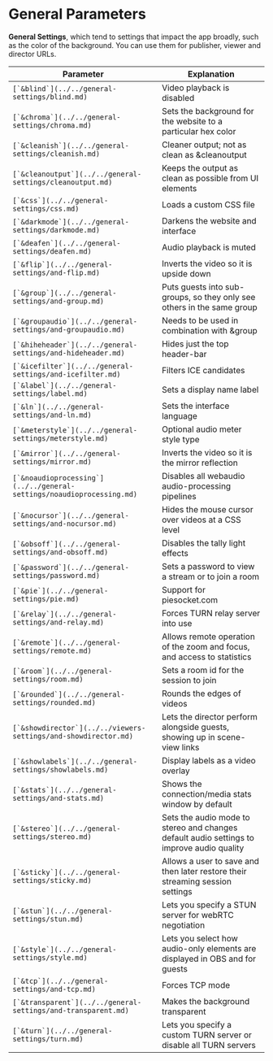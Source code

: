 # General Parameters

**General Settings**, which tend to settings that impact the app broadly, such as the color of the background. You can use them for publisher, viewer and director URLs.

| Parameter                                                               | Explanation                                                                               |
| ----------------------------------------------------------------------- | ----------------------------------------------------------------------------------------- |
| ``[`&blind`](../../general-settings/blind.md)``                         | Video playback is disabled                                                                |
| ``[`&chroma`](../../general-settings/chroma.md)``                       | Sets the background for the website to a particular hex color                             |
| ``[`&cleanish`](../../general-settings/cleanish.md)``                   | Cleaner output; not as clean as \&cleanoutput                                             |
| ``[`&cleanoutput`](../../general-settings/cleanoutput.md)``             | Keeps the output as clean as possible from UI elements                                    |
| ``[`&css`](../../general-settings/css.md)``                             | Loads a custom CSS file                                                                   |
| ``[`&darkmode`](../../general-settings/darkmode.md)``                   | Darkens the website and interface                                                         |
| ``[`&deafen`](../../general-settings/deafen.md)``                       | Audio playback is muted                                                                   |
| ``[`&flip`](../../general-settings/and-flip.md)``                       | Inverts the video so it is upside down                                                    |
| ``[`&group`](../../general-settings/and-group.md)``                     | Puts guests into sub-groups, so they only see others in the same group                    |
| ``[`&groupaudio`](../../general-settings/and-groupaudio.md)``           | Needs to be used in combination with \&group                                              |
| ``[`&hiheheader`](../../general-settings/and-hideheader.md)``           | Hides just the top header-bar                                                             |
| ``[`&icefilter`](../../general-settings/and-icefilter.md)``             | Filters ICE candidates                                                                    |
| ``[`&label`](../../general-settings/label.md)``                         | Sets a display name label                                                                 |
| ``[`&ln`](../../general-settings/and-ln.md)``                           | Sets the interface language                                                               |
| ``[`&meterstyle`](../../general-settings/meterstyle.md)``               | Optional audio meter style type                                                           |
| ``[`&mirror`](../../general-settings/mirror.md)``                       | Inverts the video so it is the mirror reflection                                          |
| ``[`&noaudioprocessing`](../../general-settings/noaudioprocessing.md)`` | Disables all webaudio audio-processing pipelines                                          |
| ``[`&nocursor`](../../general-settings/and-nocursor.md)``               | Hides the mouse cursor over videos at a CSS level                                         |
| ``[`&obsoff`](../../general-settings/and-obsoff.md)``                   | Disables the tally light effects                                                          |
| ``[`&password`](../../general-settings/password.md)``                   | Sets a password to view a stream or to join a room                                        |
| ``[`&pie`](../../general-settings/pie.md)``                             | Support for piesocket.com                                                                 |
| ``[`&relay`](../../general-settings/and-relay.md)``                     | Forces TURN relay server into use                                                         |
| ``[`&remote`](../../general-settings/remote.md)``                       | Allows remote operation of the zoom and focus, and access to statistics                   |
| ``[`&room`](../../general-settings/room.md)``                           | Sets a room id for the session to join                                                    |
| ``[`&rounded`](../../general-settings/rounded.md)``                     | Rounds the edges of videos                                                                |
| ``[`&showdirector`](../../viewers-settings/and-showdirector.md)``       | Lets the director perform alongside guests, showing up in scene-view links                |
| ``[`&showlabels`](../../general-settings/showlabels.md)``               | Display labels as a video overlay                                                         |
| ``[`&stats`](../../general-settings/and-stats.md)``                     | Shows the connection/media stats window by default                                        |
| ``[`&stereo`](../../general-settings/stereo.md)``                       | Sets the audio mode to stereo and changes default audio settings to improve audio quality |
| ``[`&sticky`](../../general-settings/sticky.md)``                       | Allows a user to save and then later restore their streaming session settings             |
| ``[`&stun`](../../general-settings/stun.md)``                           | Lets you specify a STUN server for webRTC negotiation                                     |
| ``[`&style`](../../general-settings/style.md)``                         | Lets you select how audio-only elements are displayed in OBS and for guests               |
| ``[`&tcp`](../../general-settings/and-tcp.md)``                         | Forces TCP mode                                                                           |
| ``[`&transparent`](../../general-settings/and-transparent.md)``         | Makes the background transparent                                                          |
| ``[`&turn`](../../general-settings/turn.md)``                           | Lets you specify a custom TURN server or disable all TURN servers                         |
